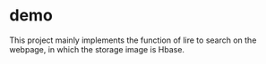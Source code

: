 # demo
This project mainly implements the function of lire to search on the webpage, in which the storage image is Hbase.
